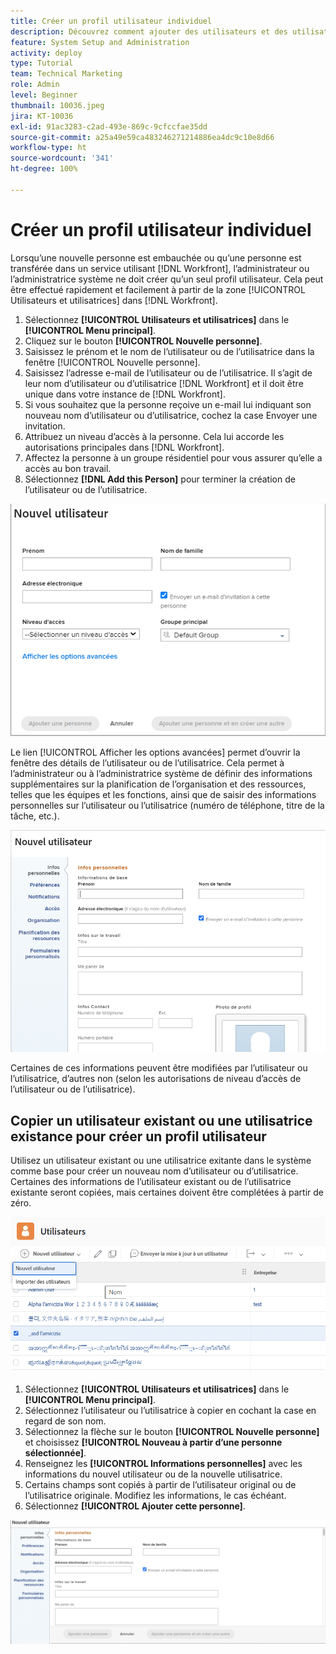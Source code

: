 ```yaml
---
title: Créer un profil utilisateur individuel
description: Découvrez comment ajouter des utilisateurs et des utilisatrices en créant entièrement un profil utilisateur unique ou en copiant un utilisateur existant ou une utilisatrice existante.
feature: System Setup and Administration
activity: deploy
type: Tutorial
team: Technical Marketing
role: Admin
level: Beginner
thumbnail: 10036.jpeg
jira: KT-10036
exl-id: 91ac3283-c2ad-493e-869c-9cfccfae35dd
source-git-commit: a25a49e59ca483246271214886ea4dc9c10e8d66
workflow-type: ht
source-wordcount: '341'
ht-degree: 100%

---
```


# Créer un profil utilisateur individuel

Lorsqu’une nouvelle personne est embauchée ou qu’une personne est transférée dans un service utilisant [!DNL Workfront], l’administrateur ou l’administratrice système ne doit créer qu’un seul profil utilisateur. Cela peut être effectué rapidement et facilement à partir de la zone [!UICONTROL Utilisateurs et utilisatrices] dans [!DNL Workfront].

1. Sélectionnez **[!UICONTROL Utilisateurs et utilisatrices]** dans le **[!UICONTROL Menu principal]**.
1. Cliquez sur le bouton **[!UICONTROL Nouvelle personne]**.
1. Saisissez le prénom et le nom de l’utilisateur ou de l’utilisatrice dans la fenêtre [!UICONTROL Nouvelle personne].
1. Saisissez l’adresse e-mail de l’utilisateur ou de l’utilisatrice. Il s’agit de leur nom d’utilisateur ou d’utilisatrice [!DNL Workfront] et il doit être unique dans votre instance de [!DNL Workfront].
1. Si vous souhaitez que la personne reçoive un e-mail lui indiquant son nouveau nom d’utilisateur ou d’utilisatrice, cochez la case Envoyer une invitation.
1. Attribuez un niveau d’accès à la personne. Cela lui accorde les autorisations principales dans [!DNL Workfront].
1. Affectez la personne à un groupe résidentiel pour vous assurer qu’elle a accès au bon travail.
1. Sélectionnez **[!DNL Add this Person]** pour terminer la création de l’utilisateur ou de l’utilisatrice.

![[!UICONTROL Fenêtre Nouvelle personne]](assets/admin-fund-adding-users-1.png)

Le lien [!UICONTROL Afficher les options avancées] permet d’ouvrir la fenêtre des détails de l’utilisateur ou de l’utilisatrice. Cela permet à l’administrateur ou à l’administratrice système de définir des informations supplémentaires sur la planification de l’organisation et des ressources, telles que les équipes et les fonctions, ainsi que de saisir des informations personnelles sur l’utilisateur ou l’utilisatrice (numéro de téléphone, titre de la tâche, etc.).

![[!UICONTROL Fenêtre Nouvelle personne] après avoir cliqué sur [!UICONTROL Afficher les options avancées]](assets/admin-fund-adding-users-2.png)

Certaines de ces informations peuvent être modifiées par l’utilisateur ou l’utilisatrice, d’autres non (selon les autorisations de niveau d’accès de l’utilisateur ou de l’utilisatrice).

## Copier un utilisateur existant ou une utilisatrice existance pour créer un profil utilisateur

Utilisez un utilisateur existant ou une utilisatrice exitante dans le système comme base pour créer un nouveau nom d’utilisateur ou d’utilisatrice. Certaines des informations de l’utilisateur existant ou de l’utilisatrice existante seront copiées, mais certaines doivent être complétées à partir de zéro.

![Menu déroulant Nouvelle personne](assets/admin-fund-adding-users-3.png)

1. Sélectionnez **[!UICONTROL Utilisateurs et utilisatrices]** dans le **[!UICONTROL Menu principal]**.
1. Sélectionnez l’utilisateur ou l’utilisatrice à copier en cochant la case en regard de son nom.
1. Sélectionnez la flèche sur le bouton **[!UICONTROL Nouvelle personne]** et choisissez **[!UICONTROL Nouveau à partir d’une personne sélectionnée]**.
1. Renseignez les **[!UICONTROL Informations personnelles]** avec les informations du nouvel utilisateur ou de la nouvelle utilisatrice.
1. Certains champs sont copiés à partir de l’utilisateur original ou de l’utilisatrice originale. Modifiez les informations, le cas échéant.
1. Sélectionnez **[!UICONTROL Ajouter cette personne]**.

![[!UICONTROL Fenêtre Nouvelle personne.]](assets/admin-fund-adding-users-4.png)

<!--
Learn more URLs
Add users
-->
